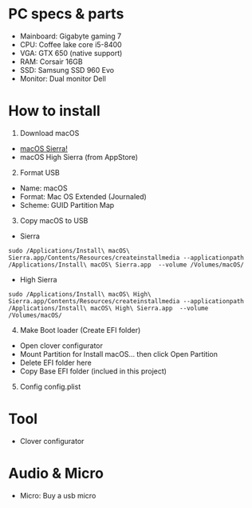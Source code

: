 # PC specs & parts
- Mainboard: Gigabyte gaming 7
- CPU: Coffee lake core i5-8400
- VGA: GTX 650 (native support)
- RAM: Corsair 16GB
- SSD: Samsung SSD 960 Evo
- Monitor: Dual monitor Dell

# How to install
1. Download macOS
  - [macOS Sierra!](http://appstore.com/mac/macossierra)
  - macOS High Sierra (from AppStore)
2. Format USB
  - Name: macOS
  - Format: Mac OS Extended (Journaled)
  - Scheme: GUID Partition Map
3. Copy macOS to USB
  - Sierra
  ```
  sudo /Applications/Install\ macOS\ Sierra.app/Contents/Resources/createinstallmedia --applicationpath /Applications/Install\ macOS\ Sierra.app  --volume /Volumes/macOS/
  ```
  - High Sierra
  ```
  sudo /Applications/Install\ macOS\ High\ Sierra.app/Contents/Resources/createinstallmedia --applicationpath /Applications/Install\ macOS\ High\ Sierra.app  --volume /Volumes/macOS/
  ```
4. Make Boot loader (Create EFI folder)
  - Open clover configurator
  - Mount Partition for Install macOS… then click Open Partition
  - Delete EFI folder here
  - Copy Base EFI folder (inclued in this project)
5. Config config.plist

# Tool
- Clover configurator

# Audio & Micro
- Micro: Buy a usb micro
